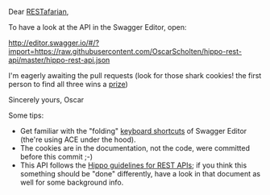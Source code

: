 Dear [RESTafarian](http://restafari.blogspot.nl/),

To have a look at the API in the Swagger Editor, open:

http://editor.swagger.io/#/?import=https://raw.githubusercontent.com/OscarScholten/hippo-rest-api/master/hippo-rest-api.json

I'm eagerly awaiting the pull requests (look for those shark cookies! the first person to find all three wins a [prize](http://www.amazon.com/Ready-Player-One-A-Novel/dp/0307887448))

Sincerely yours, Oscar

Some tips:
- Get familiar with the "folding" [keyboard shortcuts](https://github.com/ajaxorg/ace/wiki/Default-Keyboard-Shortcuts) of Swagger Editor (the're using ACE under the hood).
- The cookies are in the documentation, not the code, were committed before this commit ;-)
- This API follows the [Hippo guidelines for REST APIs](https://docs.google.com/document/d/1wvIf4snrTynajpsTu_Drl7TJdaPv7R5oM3QhLrTuALM/edit#); if you think this something should be "done" differently, have a look in that document as well for some background info.
